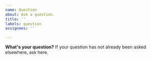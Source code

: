 ```yaml
---
name: Question
about: Ask a question.
title: ''
labels: question
assignees: ''

---
```


**What's your question?**
If your question has not already been asked elsewhere, ask here.
